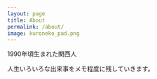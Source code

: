 ```yaml
---
layout: page
title: About
permalink: /about/
image: kuroneko_pad.png
---
```



1990年頃生まれた関西人

人生いろいろな出来事をメモ程度に残していきます。